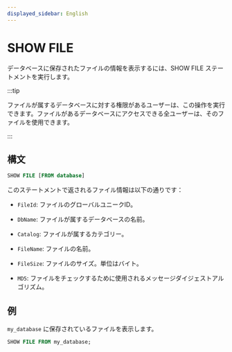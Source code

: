 ```yaml
---
displayed_sidebar: English
---
```


# SHOW FILE

データベースに保存されたファイルの情報を表示するには、SHOW FILE ステートメントを実行します。

:::tip

ファイルが属するデータベースに対する権限があるユーザーは、この操作を実行できます。ファイルがあるデータベースにアクセスできる全ユーザーは、そのファイルを使用できます。

:::

## 構文

```SQL
SHOW FILE [FROM database]
```

このステートメントで返されるファイル情報は以下の通りです：

- `FileId`: ファイルのグローバルユニークID。

- `DbName`: ファイルが属するデータベースの名前。

- `Catalog`: ファイルが属するカテゴリー。

- `FileName`: ファイルの名前。

- `FileSize`: ファイルのサイズ。単位はバイト。

- `MD5`: ファイルをチェックするために使用されるメッセージダイジェストアルゴリズム。

## 例

`my_database` に保存されているファイルを表示します。

```SQL
SHOW FILE FROM my_database;
```
